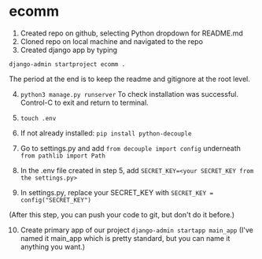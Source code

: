 # ecomm
1. Created repo on github, selecting Python dropdown for README.md
2. Cloned repo on local machine and navigated to the repo
3. Created django app by typing 

``` django-admin startproject ecomm . ```

The period at the end is to keep the readme and gitignore at the root level.

4. ``` python3 manage.py runserver ```
To check installation was successful. Control-C to exit and return to terminal.

5. ``` touch .env ```

6. If not already installed: ``` pip install python-decouple ```

7. Go to settings.py and add ``` from decouple import config ``` underneath ``` from pathlib import Path```

8. In the .env file created in step 5, add ```SECRET_KEY=<your SECRET_KEY from the settings.py> ```

9. In settings.py, replace your SECRET_KEY with ```SECRET_KEY = config("SECRET_KEY")```

(After this step, you can push your code to git, but don't do it before.)

10. Create primary app of our project ```django-admin startapp main_app``` (I've named it main_app which is pretty standard, but you can name it anything you want.)